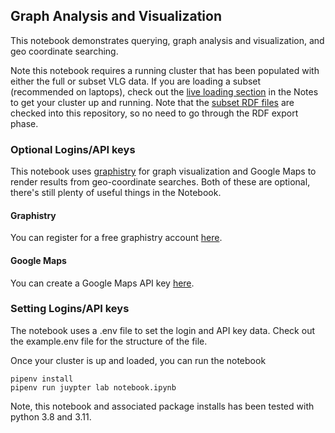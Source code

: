 ## Graph Analysis and Visualization

This notebook demonstrates querying, graph analysis and visualization, and geo coordinate searching.

Note this notebook requires a running cluster that has been populated with either the full or subset VLG data. If you are loading a subset (recommended on laptops), check out the [live loading section](https://github.com/dgraph-io/vlg/blob/main/notes/3.%20Data%20Importing.md#live-loading-a-subset) in the Notes to get your cluster up and running. Note that the [subset RDF files](https://github.com/dgraph-io/vlg/tree/main/rdf-subset) are checked into this repository, so no need to go through the RDF export phase.

### Optional Logins/API keys

This notebook uses [graphistry](https://graphistry.com) for graph visualization and Google Maps to render results from geo-coordinate searches. Both of these are optional, there's still plenty of useful things in the Notebook.

#### Graphistry
You can register for a free graphistry account [here](https://hub.graphistry.com/).

#### Google Maps
You can create a Google Maps API key [here](https://developers.google.com/maps/documentation/javascript/get-api-key).

### Setting Logins/API keys
The notebook uses a .env file to set the login and API key data. Check out the example.env file for the structure of the file.

Once your cluster is up and loaded, you can run the notebook

```
pipenv install
pipenv run juypter lab notebook.ipynb
```

Note, this notebook and associated package installs has been tested with python 3.8 and 3.11.
